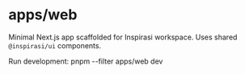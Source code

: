 # apps/web

Minimal Next.js app scaffolded for Inspirasi workspace. Uses shared `@inspirasi/ui` components.

Run development: pnpm --filter apps/web dev
